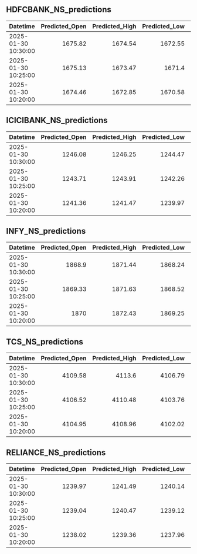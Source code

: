 ## HDFCBANK_NS_predictions
| Datetime            |   Predicted_Open |   Predicted_High |   Predicted_Low |   Predicted_Close |   Predicted_Volume |
|:--------------------|-----------------:|-----------------:|----------------:|------------------:|-------------------:|
| 2025-01-30 10:30:00 |          1675.82 |          1674.54 |         1672.55 |           1674.14 |             115104 |
| 2025-01-30 10:25:00 |          1675.13 |          1673.47 |         1671.4  |           1673.21 |             127120 |
| 2025-01-30 10:20:00 |          1674.46 |          1672.85 |         1670.58 |           1672.39 |             144525 |

## ICICIBANK_NS_predictions
| Datetime            |   Predicted_Open |   Predicted_High |   Predicted_Low |   Predicted_Close |   Predicted_Volume |
|:--------------------|-----------------:|-----------------:|----------------:|------------------:|-------------------:|
| 2025-01-30 10:30:00 |          1246.08 |          1246.25 |         1244.47 |           1245.21 |            65930.9 |
| 2025-01-30 10:25:00 |          1243.71 |          1243.91 |         1242.26 |           1243.01 |            63886.9 |
| 2025-01-30 10:20:00 |          1241.36 |          1241.47 |         1239.97 |           1240.71 |            63966.8 |

## INFY_NS_predictions
| Datetime            |   Predicted_Open |   Predicted_High |   Predicted_Low |   Predicted_Close |   Predicted_Volume |
|:--------------------|-----------------:|-----------------:|----------------:|------------------:|-------------------:|
| 2025-01-30 10:30:00 |          1868.9  |          1871.44 |         1868.24 |           1868.32 |            37952   |
| 2025-01-30 10:25:00 |          1869.33 |          1871.63 |         1868.52 |           1868.73 |            36038.8 |
| 2025-01-30 10:20:00 |          1870    |          1872.43 |         1869.25 |           1869.58 |            36048.3 |

## TCS_NS_predictions
| Datetime            |   Predicted_Open |   Predicted_High |   Predicted_Low |   Predicted_Close |   Predicted_Volume |
|:--------------------|-----------------:|-----------------:|----------------:|------------------:|-------------------:|
| 2025-01-30 10:30:00 |          4109.58 |          4113.6  |         4106.79 |           4110.65 |            16010.8 |
| 2025-01-30 10:25:00 |          4106.52 |          4110.48 |         4103.76 |           4107.24 |            15727.3 |
| 2025-01-30 10:20:00 |          4104.95 |          4108.96 |         4102.02 |           4105.46 |            15980.5 |

## RELIANCE_NS_predictions
| Datetime            |   Predicted_Open |   Predicted_High |   Predicted_Low |   Predicted_Close |   Predicted_Volume |
|:--------------------|-----------------:|-----------------:|----------------:|------------------:|-------------------:|
| 2025-01-30 10:30:00 |          1239.97 |          1241.49 |         1240.14 |           1240.46 |            68186.9 |
| 2025-01-30 10:25:00 |          1239.04 |          1240.47 |         1239.12 |           1239.43 |            71231.4 |
| 2025-01-30 10:20:00 |          1238.02 |          1239.36 |         1237.96 |           1238.3  |            72855.1 |

